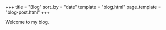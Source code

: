 +++
title = "Blog"
sort_by = "date"
template = "blog.html"
page_template = "blog-post.html"
+++

Welcome to my blog.